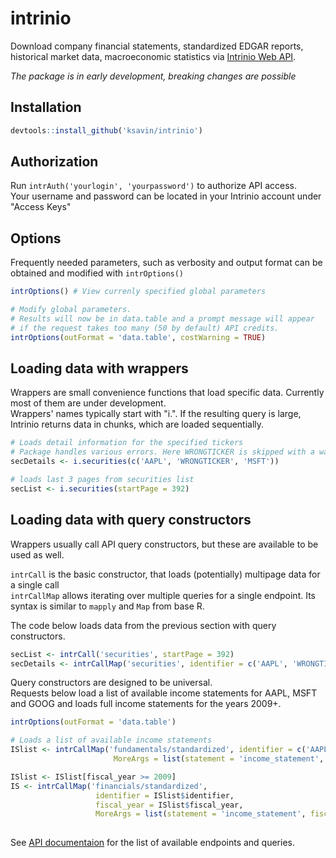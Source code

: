 # intrinio

Download company financial statements, standardized EDGAR reports, historical market data, macroeconomic statistics via [Intrinio Web API](intrinio.com).

*The package is in early development, breaking changes are possible*

## Installation
```r
devtools::install_github('ksavin/intrinio')
```

## Authorization
Run `intrAuth('yourlogin', 'yourpassword')` to authorize API access.   
Your username and password can be located in your Intrinio account under "Access Keys"

## Options
Frequently needed parameters, such as verbosity and output format can be obtained and modified with `intrOptions()`
```r
intrOptions() # View currenly specified global parameters

# Modify global parameters. 
# Results will now be in data.table and a prompt message will appear 
# if the request takes too many (50 by default) API credits.
intrOptions(outFormat = 'data.table', costWarning = TRUE) 
```

## Loading data with wrappers
Wrappers are small convenience functions that load specific data. Currently most of them are under development.  
Wrappers' names typically start with "i.".
If the resulting query is large, Intrinio returns data in chunks, which are loaded sequentially.

```r
# Loads detail information for the specified tickers
# Package handles various errors. Here WRONGTICKER is skipped with a warning
secDetails <- i.securities(c('AAPL', 'WRONGTICKER', 'MSFT')) 

# loads last 3 pages from securities list
secList <- i.securities(startPage = 392) 
```

## Loading data with query constructors
Wrappers usually call API query constructors, but these are available to be used as well.  

`intrCall` is the basic constructor, that loads (potentially) multipage data for a single call   
`intrCallMap` allows iterating over multiple queries for a single endpoint. Its syntax is similar to `mapply` and `Map` from base R.   

The code below loads data from the previous section with query constructors.

```r
secList <- intrCall('securities', startPage = 392)
secDetails <- intrCallMap('securities', identifier = c('AAPL', 'WRONGTICKER', 'MSFT'), idCols = FALSE)
```
Query constructors are designed to be universal.   
Requests below load a list of available income statements for AAPL, MSFT and GOOG and loads full income statements for the years 2009+.
```r
intrOptions(outFormat = 'data.table')

# Loads a list of available income statements
ISlist <- intrCallMap('fundamentals/standardized', identifier = c('AAPL', 'MSFT', 'GOOG'),
                       MoreArgs = list(statement = 'income_statement', type = 'FY'))

ISlist <- ISlist[fiscal_year >= 2009]
IS <- intrCallMap('financials/standardized',
                   identifier = ISlist$identifier,
                   fiscal_year = ISlist$fiscal_year,
                   MoreArgs = list(statement = 'income_statement', fiscal_period = 'FY'))
                       
```
See [API documentaion](http://docs.intrinio.com/) for the list of available endpoints and queries.
